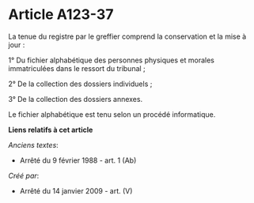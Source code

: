 # Article A123-37

La tenue du registre par le greffier comprend la conservation et la mise à jour :

1° Du fichier alphabétique des personnes physiques et morales immatriculées dans le ressort du tribunal ;

2° De la collection des dossiers individuels ;

3° De la collection des dossiers annexes.

Le fichier alphabétique est tenu selon un procédé informatique.

**Liens relatifs à cet article**

_Anciens textes_:

  - Arrêté du 9 février 1988 - art. 1 (Ab)

_Créé par_:

  - Arrêté du 14 janvier 2009 - art. (V)
